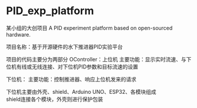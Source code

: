 # PID_exp_platform
某小组的大创项目 A PID experiment platform based on open-sourced hardware.

项目名称：基于开源硬件的水下推进器PID实验平台

项目的代码主要分为两部分
OController：上位机
  主要功能：显示实时流速、与下位机有线或无线连接、对下位机PID参数和目标流速的设置

下位机：
  主要功能：控制推进器、响应上位机发来的请求  
  
下位机主要由外壳、shield、Arduino UNO、ESP32、各模块组成  
shield连接各个模块，外壳则进行保护包装
